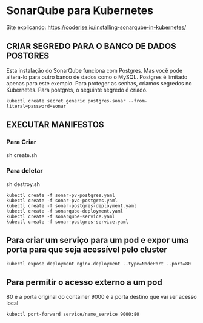 # SonarQube para Kubernetes

Site explicando: <https://coderise.io/installing-sonarqube-in-kubernetes/>

## CRIAR SEGREDO PARA O BANCO DE DADOS POSTGRES

Esta instalação do SonarQube funciona com Postgres. Mas você pode alterá-lo para outro banco de dados como o MySQL. Postgres é limitado apenas para este exemplo. Para proteger as senhas, criamos segredos no Kubernetes. Para postgres, o seguinte segredo é criado.

```shell
kubectl create secret generic postgres-sonar --from-literal=password=sonar
```

## EXECUTAR MANIFESTOS

### Para Criar

sh create.sh

### Para deletar

sh destroy.sh

```shell
kubectl create -f sonar-pv-postgres.yaml
kubectl create -f sonar-pvc-postgres.yaml
kubectl create -f sonar-postgres-deployment.yaml
kubectl create -f sonarqube-deployment.yaml
kubectl create -f sonarqube-service.yaml
kubectl create -f sonar-postgres-service.yaml
```

## Para criar um serviço para um pod e expor uma porta para que seja acessível pelo cluster

```shell
kubectl expose deployment nginx-deployment --type=NodePort --port=80
```

## Para permitir o acesso externo a um pod

80 é a porta original do container
9000 é a porta destino que vai ser acesso local

```shell
kubectl port-forward service/name_service 9000:80
```
